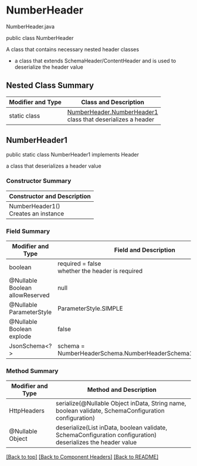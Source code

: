 # NumberHeader
NumberHeader.java

public class NumberHeader

A class that contains necessary nested header classes
- a class that extends SchemaHeader/ContentHeader and is used to deserialize the header value

## Nested Class Summary
| Modifier and Type | Class and Description |
| ----------------- | --------------------- |
| static class | [NumberHeader.NumberHeader1](#numberheader1)<br>class that deserializes a header |


## NumberHeader1
public static class NumberHeader1 implements Header<br>

a class that deserializes a header value

### Constructor Summary
| Constructor and Description |
| --------------------------- |
| NumberHeader1()<br>Creates an instance |

### Field Summary
| Modifier and Type | Field and Description |
| ----------------- | --------------------- |
| boolean | required = false<br>whether the header is required |
| @Nullable Boolean allowReserved | null |
| @Nullable ParameterStyle | ParameterStyle.SIMPLE |
| @Nullable Boolean explode | false |
| JsonSchema<?> | schema = NumberHeaderSchema.NumberHeaderSchema1.getInstance()

### Method Summary
| Modifier and Type | Method and Description |
| ----------------- | ---------------------- |
| HttpHeaders | serialize(@Nullable Object inData, String name, boolean validate, SchemaConfiguration configuration) |
| @Nullable Object | deserialize(List<String> inData, boolean validate, SchemaConfiguration configuration)<br>deserializes the header value |

[[Back to top]](#top) [[Back to Component Headers]](../../../README.md#Component-Headers) [[Back to README]](../../../README.md)
